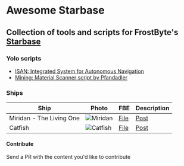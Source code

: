 
# Awesome Starbase
## Collection of tools and scripts for FrostByte's [Starbase](https://store.steampowered.com/app/454120/Starbase/)

### Yolo scripts

 - [ISAN: Integrated System for Autonomous Navigation](https://github.com/Collective-SB/ISAN)
 - [Mining: Material Scanner script by Pfandadler](https://github.com/DerPfandadler/Pfandadler-YOLOL/tree/main/Material%20Scanner)
  
 


### Ships


| Ship                         | Photo                                                 | FBE | Description |
|------------------------------|-------------------------------------------------------|-----|-------------|
| Miridan - The Living One     |  ![Miridan](https://raw.githubusercontent.com/xymor/awesome-starbase/master/blueprints/custom/miridan/ih8ibecglhj71.webp)           | [File](https://www.reddit.com/r/starbase/comments/pb97b3/miridan_the_living_one_my_newest_project_is_alive/haa2cic/?utm_source=reddit&utm_medium=web2x&context=3)           |    [Post](https://www.reddit.com/gallery/pb97b3)         |
| Catfish                      |  ![Catfish](https://raw.githubusercontent.com/xymor/awesome-starbase/master/blueprints/custom/catfish/tzcfracmfai71.webp)   | [File](https://old.reddit.com/r/starbase/comments/p7c1fw/many_people_asked_for_blueprint_of_my_catfish_you/h9ikzh0/) | [Post](https://old.reddit.com/r/starbase/comments/p7c1fw/many_people_asked_for_blueprint_of_my_catfish_you/)          |

#### Contribute
 Send a PR with the content you'd like to contribute
